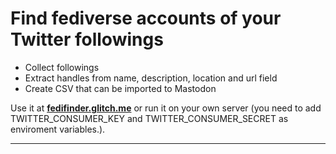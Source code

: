 # Find fediverse accounts of your Twitter followings

- Collect followings
- Extract handles from name, description, location and url field
- Create CSV that can be imported to Mastodon

Use it at <a href="https://fedifinder.glitch.me/">**fedifinder.glitch.me**</a> or run it on your own server (you need to add TWITTER_CONSUMER_KEY and TWITTER_CONSUMER_SECRET as enviroment variables.).

---
